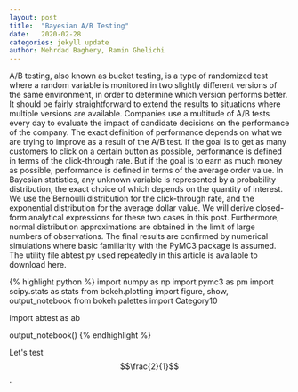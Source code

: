 ```yaml
---
layout: post
title:  "Bayesian A/B Testing"
date:   2020-02-28
categories: jekyll update
author: Mehrdad Baghery, Ramin Ghelichi
---
```

A/B testing, also known as bucket testing, is a type of randomized test where a random variable is monitored in two slightly different versions of the same environment, in order to determine which version performs better. It should be fairly straightforward to extend the results to situations where multiple versions are available.
Companies use a multitude of A/B tests every day to evaluate the impact of candidate decisions on the performance of the company. The exact definition of performance depends on what we are trying to improve as a result of the A/B test. If the goal is to get as many customers to click on a certain button as possible, performance is defined in terms of the click-through rate. But if the goal is to earn as much money as possible, performance is defined in terms of the average order value.
In Bayesian statistics, any unknown variable is represented by a probability distribution, the exact choice of which depends on the quantity of interest. We use the Bernoulli distribution for the click-through rate, and the exponential distribution for the average dollar value. We will derive closed-form analytical expressions for these two cases in this post. Furthermore, normal distribution approximations are obtained in the limit of large numbers of observations. The final results are confirmed by numerical simulations where basic familiarity with the PyMC3 package is assumed. The utility file abtest.py used repeatedly in this article is available to download here.

{% highlight python %}
import numpy as np
import pymc3 as pm
import scipy.stats as stats
from bokeh.plotting import figure, show, output_notebook
from bokeh.palettes import Category10

import abtest as ab

output_notebook()
{% endhighlight %}

Let's test $$\frac{2}{1}$$.

